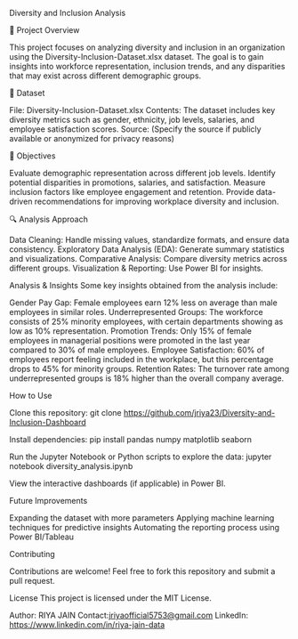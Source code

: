 Diversity and Inclusion Analysis

📌 Project Overview

This project focuses on analyzing diversity and inclusion in an organization using the Diversity-Inclusion-Dataset.xlsx dataset. The goal is to gain insights into workforce representation, inclusion trends, and any disparities that may exist across different demographic groups.

📂 Dataset

File: Diversity-Inclusion-Dataset.xlsx
Contents: The dataset includes key diversity metrics such as gender, ethnicity, job levels, salaries, and employee satisfaction scores.
Source: (Specify the source if publicly available or anonymized for privacy reasons)

🎯 Objectives

Evaluate demographic representation across different job levels.
Identify potential disparities in promotions, salaries, and satisfaction.
Measure inclusion factors like employee engagement and retention.
Provide data-driven recommendations for improving workplace diversity and inclusion.

🔍 Analysis Approach

Data Cleaning: Handle missing values, standardize formats, and ensure data consistency.
Exploratory Data Analysis (EDA): Generate summary statistics and visualizations.
Comparative Analysis: Compare diversity metrics across different groups.
Visualization & Reporting: Use Power BI for insights.

Analysis & Insights
Some key insights obtained from the analysis include:

Gender Pay Gap: Female employees earn 12% less on average than male employees in similar roles.
Underrepresented Groups: The workforce consists of 25% minority employees, with certain departments showing as low as 10% representation.
Promotion Trends: Only 15% of female employees in managerial positions were promoted in the last year compared to 30% of male employees.
Employee Satisfaction: 60% of employees report feeling included in the workplace, but this percentage drops to 45% for minority groups.
Retention Rates: The turnover rate among underrepresented groups is 18% higher than the overall company average.

How to Use

Clone this repository:
git clone https://github.com/jriya23/Diversity-and-Inclusion-Dashboard

Install dependencies:
pip install pandas numpy matplotlib seaborn

Run the Jupyter Notebook or Python scripts to explore the data:
jupyter notebook diversity_analysis.ipynb

View the interactive dashboards (if applicable) in Power BI.

Future Improvements

Expanding the dataset with more parameters
Applying machine learning techniques for predictive insights
Automating the reporting process using Power BI/Tableau

Contributing

Contributions are welcome! Feel free to fork this repository and submit a pull request.

License
This project is licensed under the MIT License.

Author: RIYA JAIN
Contact:jriyaofficial5753@gmail.com
LinkedIn: https://www.linkedin.com/in/riya-jain-data

